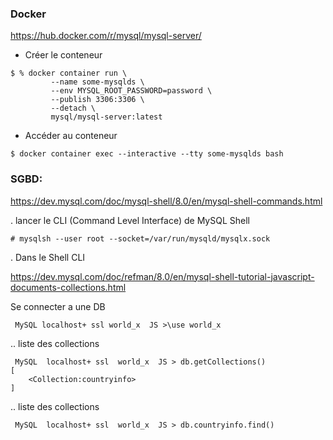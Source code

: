 ### Docker

https://hub.docker.com/r/mysql/mysql-server/

* Créer le conteneur

```
$ % docker container run \
         --name some-mysqlds \     
         --env MYSQL_ROOT_PASSWORD=password \
         --publish 3306:3306 \
         --detach \
         mysql/mysql-server:latest
```

* Accéder au conteneur

```
$ docker container exec --interactive --tty some-mysqlds bash
```

### SGBD:

https://dev.mysql.com/doc/mysql-shell/8.0/en/mysql-shell-commands.html

. lancer le CLI (Command Level Interface) de MySQL Shell

```
# mysqlsh --user root --socket=/var/run/mysqld/mysqlx.sock
```


. Dans le Shell CLI

https://dev.mysql.com/doc/refman/8.0/en/mysql-shell-tutorial-javascript-documents-collections.html

Se connecter a une DB

```
 MySQL localhost+ ssl world_x  JS >\use world_x
```

.. liste des collections

```
 MySQL  localhost+ ssl  world_x  JS > db.getCollections()
[
    <Collection:countryinfo>
]
```


.. liste des collections

```
 MySQL  localhost+ ssl  world_x  JS > db.countryinfo.find()
```
